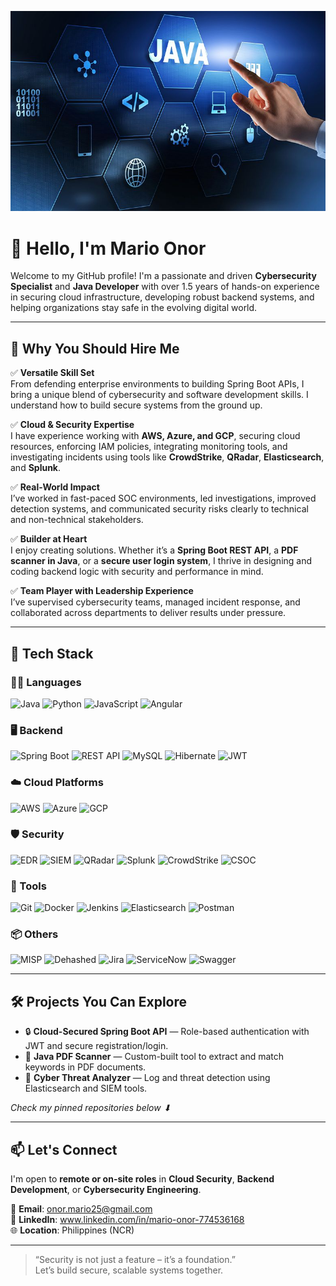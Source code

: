 <p align="center">
  <img src="https://github.com/marioonor/marioonor/blob/main/java.jpeg" alt="Mario Onor - Cybersecurity | Java Developer" />
</p>


# 👋 Hello, I'm Mario Onor

Welcome to my GitHub profile! I'm a passionate and driven **Cybersecurity Specialist** and **Java Developer** with over 1.5 years of hands-on experience in securing cloud infrastructure, developing robust backend systems, and helping organizations stay safe in the evolving digital world.

---

## 💼 Why You Should Hire Me

✅ **Versatile Skill Set**  
From defending enterprise environments to building Spring Boot APIs, I bring a unique blend of cybersecurity and software development skills. I understand how to build secure systems from the ground up.

✅ **Cloud & Security Expertise**  
I have experience working with **AWS, Azure, and GCP**, securing cloud resources, enforcing IAM policies, integrating monitoring tools, and investigating incidents using tools like **CrowdStrike**, **QRadar**, **Elasticsearch**, and **Splunk**.

✅ **Real-World Impact**  
I’ve worked in fast-paced SOC environments, led investigations, improved detection systems, and communicated security risks clearly to technical and non-technical stakeholders.

✅ **Builder at Heart**  
I enjoy creating solutions. Whether it’s a **Spring Boot REST API**, a **PDF scanner in Java**, or a **secure user login system**, I thrive in designing and coding backend logic with security and performance in mind.

✅ **Team Player with Leadership Experience**  
I’ve supervised cybersecurity teams, managed incident response, and collaborated across departments to deliver results under pressure.

---

## 🚀 Tech Stack

### 🧑‍💻 Languages
![Java](https://img.shields.io/badge/Java-ED8B00?style=flat&logo=java&logoColor=white)
![Python](https://img.shields.io/badge/Python-3776AB?style=flat&logo=python&logoColor=white)
![JavaScript](https://img.shields.io/badge/JavaScript-F7DF1E?style=flat&logo=javascript&logoColor=black)
![Angular](https://img.shields.io/badge/Angular-DD0031?style=flat&logo=angular&logoColor=white)

### 🖥️ Backend
![Spring Boot](https://img.shields.io/badge/Spring_Boot-6DB33F?style=flat&logo=spring-boot&logoColor=white)
![REST API](https://img.shields.io/badge/REST%20API-00599C?style=flat&logo=apachespark&logoColor=white)
![MySQL](https://img.shields.io/badge/MySQL-4479A1?style=flat&logo=mysql&logoColor=white)
![Hibernate](https://img.shields.io/badge/Hibernate-59666C?style=flat&logo=hibernate&logoColor=white)
![JWT](https://img.shields.io/badge/JWT-000000?style=flat&logo=jsonwebtokens&logoColor=white)

### ☁️ Cloud Platforms
![AWS](https://img.shields.io/badge/AWS-232F3E?style=flat&logo=amazon-aws&logoColor=white)
![Azure](https://img.shields.io/badge/Azure-0078D4?style=flat&logo=microsoft-azure&logoColor=white)
![GCP](https://img.shields.io/badge/GCP-4285F4?style=flat&logo=google-cloud&logoColor=white)

### 🛡️ Security
![EDR](https://img.shields.io/badge/EDR-FF6B00?style=flat&logo=protonvpn&logoColor=white)
![SIEM](https://img.shields.io/badge/SIEM-111827?style=flat&logo=datadog&logoColor=white)
![QRadar](https://img.shields.io/badge/IBM_QRadar-052FAD?style=flat&logo=ibm&logoColor=white)
![Splunk](https://img.shields.io/badge/Splunk-000000?style=flat&logo=splunk&logoColor=white)
![CrowdStrike](https://img.shields.io/badge/CrowdStrike-EF1C1C?style=flat&logo=crowdstrike&logoColor=white)
![CSOC](https://img.shields.io/badge/CSOC-0A0A0A?style=flat&logo=cyberdefenders&logoColor=white)

### 🧰 Tools
![Git](https://img.shields.io/badge/Git-F05032?style=flat&logo=git&logoColor=white)
![Docker](https://img.shields.io/badge/Docker-2496ED?style=flat&logo=docker&logoColor=white)
![Jenkins](https://img.shields.io/badge/Jenkins-D24939?style=flat&logo=jenkins&logoColor=white)
![Elasticsearch](https://img.shields.io/badge/Elasticsearch-005571?style=flat&logo=elasticsearch&logoColor=white)
![Postman](https://img.shields.io/badge/Postman-FF6C37?style=flat&logo=postman&logoColor=white)

### 📦 Others
![MISP](https://img.shields.io/badge/MISP-183153?style=flat&logoColor=white)
![Dehashed](https://img.shields.io/badge/Dehashed-000000?style=flat&logo=databricks&logoColor=white)
![Jira](https://img.shields.io/badge/Jira-0052CC?style=flat&logo=jira&logoColor=white)
![ServiceNow](https://img.shields.io/badge/ServiceNow-00C7B7?style=flat&logo=servicenow&logoColor=white)
![Swagger](https://img.shields.io/badge/Swagger-85EA2D?style=flat&logo=swagger&logoColor=black)


---

## 🛠️ Projects You Can Explore

- 🔒 **Cloud-Secured Spring Boot API** — Role-based authentication with JWT and secure registration/login.  
- 📄 **Java PDF Scanner** — Custom-built tool to extract and match keywords in PDF documents.  
- 🧠 **Cyber Threat Analyzer** — Log and threat detection using Elasticsearch and SIEM tools.

*Check my pinned repositories below ⬇*

---

## 📫 Let's Connect

I'm open to **remote or on-site roles** in **Cloud Security**, **Backend Development**, or **Cybersecurity Engineering**.

📧 **Email**: onor.mario25@gmail.com  
💼 **LinkedIn**: www.linkedin.com/in/mario-onor-774536168  
🌐 **Location**: Philippines (NCR)

---

> “Security is not just a feature – it’s a foundation.”  
Let’s build secure, scalable systems together.
